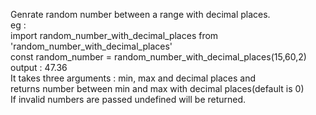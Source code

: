 Genrate random number between a range with decimal places.\
eg :\
import random_number_with_decimal_places from 'random_number_with_decimal_places'\
const random_number = random_number_with_decimal_places(15,60,2)\
output : 47.36\
It takes three arguments : min, max and decimal places and\
returns number between min and max with decimal places(default is 0)\
If invalid numbers are passed undefined will be returned.